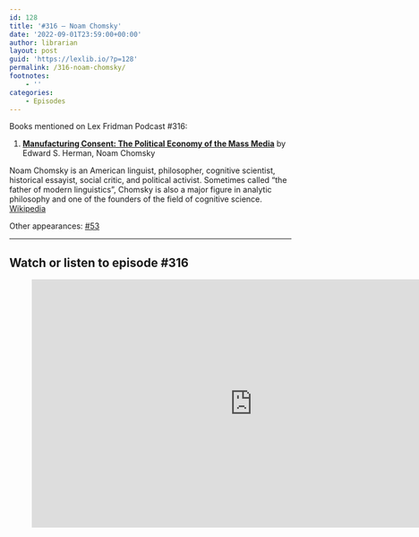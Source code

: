 ```yaml
---
id: 128
title: '#316 – Noam Chomsky'
date: '2022-09-01T23:59:00+00:00'
author: librarian
layout: post
guid: 'https://lexlib.io/?p=128'
permalink: /316-noam-chomsky/
footnotes:
    - ''
categories:
    - Episodes
---
```


Books mentioned on Lex Fridman Podcast #316:

1. **[Manufacturing Consent: The Political Economy of the Mass Media](https://amzn.to/3gdR3V8)** by Edward S. Herman, Noam Chomsky

Noam Chomsky is an American linguist, philosopher, cognitive scientist, historical essayist, social critic, and political activist. Sometimes called “the father of modern linguistics”, Chomsky is also a major figure in analytic philosophy and one of the founders of the field of cognitive science. [Wi](https://en.wikipedia.org/wiki/Noam_Chomsky)[k](https://en.wikipedia.org/wiki/Noam_Chomsky)[ipedia](https://en.wikipedia.org/wiki/Noam_Chomsky)

Other appearances: [\#53](/53-noam-chomsky/)

- - - - - -

## Watch or listen to episode #316

<figure class="wp-block-embed is-type-video is-provider-youtube wp-block-embed-youtube wp-embed-aspect-16-9 wp-has-aspect-ratio"><div class="wp-block-embed__wrapper"><iframe allow="accelerometer; autoplay; clipboard-write; encrypted-media; gyroscope; picture-in-picture; web-share" allowfullscreen="" frameborder="0" height="443" loading="lazy" src="https://www.youtube.com/embed/7uHGlfeCBbE?feature=oembed" title="Noam Chomsky: Putin, Ukraine, China, and Nuclear War | Lex Fridman Podcast #316" width="788"></iframe></div></figure>